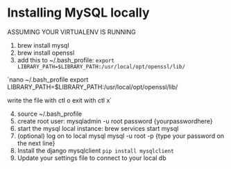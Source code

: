 # Installing MySQL locally
ASSUMING YOUR VIRTUALENV IS RUNNING
1. brew install mysql 
2. brew install openssl
3. add this to ~/.bash_profile:
  `export LIBRARY_PATH=$LIBRARY_PATH:/usr/local/opt/openssl/lib/`
  
  `nano ~/.bash_profile
  export LIBRARY_PATH=$LIBRARY_PATH:/usr/local/opt/openssl/lib/
  
  write the file with ctl o
  exit with ctl x`
  
4. source ~/.bash_profile
5. create root user:
  mysqladmin -u root password {yourpasswordhere}
6. start the mysql local instance:
  brew services start mysql
7. (optional) log on to local mysql 
  mysql -u root -p
  {type your password on the next line}
8. Install the django mysqlclient
  `pip install mysqlclient`
9. Update your settings file to connect to your local db